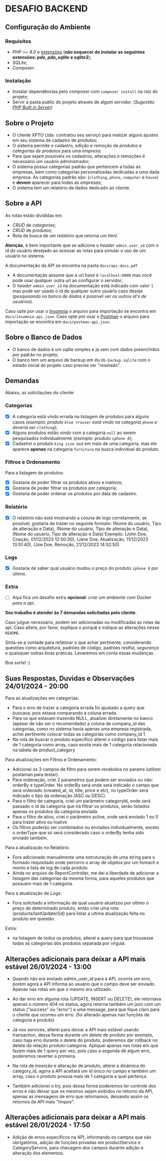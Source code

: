 # DESAFIO BACKEND

## Configuração do Ambiente

### Requisitos
- _PHP >= 8.0_ e [extensões](https://www.php.net/manual/pt_BR/extensions.php) (**não esquecer de instalar as seguintes extensões: _pdo_, _pdo_sqlite_ e _sqlite3_**);
- _SQLite_;
- _Composer_.

### Instalação
- Instalar dependências pelo composer com `composer install` na raiz do projeto;
- Servir a pasta _public_ do projeto através de algum servidor.
  (_Sugestão [PHP Built in Server](https://www.php.net/manual/en/features.commandline.webserver.)_)

## Sobre o Projeto

- O cliente XPTO Ltda. contratou seu serviço para realizar alguns ajustes em seu sistema de cadastro de produtos;
- O sistema permite o cadastro, edição e remoção de _produtos_ e _categorias de produtos_ para uma _empresa_;
- Para que sejam possíveis os cadastros, alterações e remoções é necessário um usuário administrador;
- O sistema possui categorias padrão que pertencem a todas as empresas, bem como categorias personalizadas dedicadas a uma dada empresa. As categorias padrão são: (`clothing`, `phone`, `computer` e `house`) e **devem** aparecer para todas as _empresas_;
- O sistema tem um relatório de dados dedicado ao cliente.

## Sobre a API
As rotas estão divididas em:
  -  _CRUD_ de _categorias_;
  - _CRUD_ de _produtos_;
  - Rota de busca de um _relatório_ que retorna um _html_.

**Atenção**, é bem importante que se adicione o _header_ `admin_user_id` com o id do usuário desejado ao acessar as rotas para simular o uso de um usuário no sistema.

A documentação da API se encontra na pasta `docs/api-docs.pdf`
  - A documentação assume que a url base é `localhost:8000` mas você pode usar qualquer outra url ao configurar o servidor;
  - O _header_ `admin_user_id` na documentação está indicado com valor `1` mas pode ser usado o id de qualquer outro usuário caso deseje (_pesquisando no banco de dados é possível ver os outros id's de usuários_).
  
Caso opte por usar o [Insomnia](https://insomnia.rest/) o arquivo para importação se encontra em `docs/insomnia-api.json`.
Caso opte por usar o [Postman](https://www.postman.com/) o arquivo para importação se encontra em `docs/postman-api.json`.

## Sobre o Banco de Dados
- O banco de dados é um _sqlite_ simples e já vem com dados preenchidos por padrão no projeto;
- O banco tem um arquivo de backup em `db/db-backup.sqlite` com o estado inicial do projeto caso precise ser "resetado".

## Demandas
Abaixo, as solicitações do cliente:

### Categorias
- [x] A categoria está vindo errada na listagem de produtos para alguns casos
  (_exemplo: produto `blue trouser` está vindo na categoria `phone` e deveria ser `clothing`_);
- [x] Alguns produtos estão vindo com a categoria `null` ao serem pesquisados individualmente (_exemplo: produto `iphone 8`_);
- [x] Cadastrei o produto `king size bed` em mais de uma categoria, mas ele aparece **apenas** na categoria `furniture` na busca individual do produto.

### Filtros e Ordenamento
Para a listagem de produtos:
- [x] Gostaria de poder filtrar os produtos ativos e inativos;
- [x] Gostaria de poder filtrar os produtos por categoria;
- [x] Gostaria de poder ordenar os produtos por data de cadastro.

### Relatório
- [x] O relatório não está mostrando a coluna de logs corretamente, se possível, gostaria de trazer no seguinte formato:
  (Nome do usuário, Tipo de alteração e Data),
  (Nome do usuário, Tipo de alteração e Data),
  (Nome do usuário, Tipo de alteração e Data)
  Exemplo:
  (John Doe, Criação, 01/12/2023 12:50:30),
  (Jane Doe, Atualização, 11/12/2023 13:51:40),
  (Joe Doe, Remoção, 21/12/2023 14:52:50)

### Logs
- [x] Gostaria de saber qual usuário mudou o preço do produto `iphone 8` por último.

### Extra
- [ ] Aqui fica um desafio extra **opcional**: _criar um ambiente com_ Docker _para a api_.

**Seu trabalho é atender às 7 demandas solicitadas pelo cliente.**

Caso julgue necessário, podem ser adicionadas ou modificadas as rotas da api. Caso altere, por favor, explique o porquê e indique as alterações nesse `README`.

Sinta-se a vontade para refatorar o que achar pertinente, considerando questões como arquitetura, padrões de código, padrões restful, _segurança_ e quaisquer outras boas práticas. Levaremos em conta essas mudanças.

Boa sorte! :)

## Suas Respostas, Duvidas e Observações 24/01/2024 - 20:00


Para as atualizações em categorias:
- Para o erro de trazer a categoria errada foi ajustado a query que buscava, pois estava comparando a coluna errada.
- Para os que estavam trazendo NULL, atualizei diretamente no banco (apesar de não ser o recomendado) a coluna de company_id das categorias, como no sistema havia apenas uma empresa registrada, achei pertinente colocar todas as categorias como company_id 1.
- Na rota de buscar o produto específico alterei o código para listar mais de 1 categoria como array, caso exista mais de 1 categoria relacionada na tabela de product_category

Para atualizações em Filtros e Ordenamento:
- Adicionei os 3 campos de filtro para serem recebidos no params (utilizei postaman para testar).
- Para ordenação, criei 2 parametros que podem ser enviados ou não: orderBy e typeOrder. No orderBy será onde será indicado o campo que será ordenado (created_at, id, title, price e etc), no typeOrder será indicado o tipo da ordenação (ASC ou DESC).
- Para o filtro de categoria, criei um parâmetro categoryId, onde será passado o id da categoria que irá filtrar os produtos, serão listados apenas os produtos da categoria enviada
- Para o filtro de ativo, criei o parâmetro active, onde será enviado 1 ou 0 para trazer ativo ou inativo
- Os filtros poderão ser combinados ou enviados individualmente, exceto o orderType que só será considerado caso o orderBy tenha sido enviado também.

Para a atualização no Relatório:
- Fora adicionado manualmente uma estruturação de uma string para o formado requisitado onde percorro o array de objetos por um foreach e monto a lista de log de cada produto
- Ainda no arquivo de ReportController, me dei a liberdade de adicionar a listagem das categorias da mesma forma, para aqueles produtos que possuem mais de 1 categoria.


Para a atualização de Logs:
- Fora solicitado a informação de qual usuário atualizou por ultimo o preço de determinado produto, então criei uma rota /products/lastUpdate/{id} para listar a ultima atualização feita no produto em questão.


Extra:
- na listagem de todos os produtos, alterei a query para que trouxesse todas as categorias dos produtos separada por virgula.



## Alterações adicionais para deixar a API mais estável 26/01/2024 - 13:00

- Quando não era enviado admin_user_id para a API, ocorria um erro, porém agora a API informa ao usuário que o campo deve ser enviado. Apenas nas rotas em que o mesmo era utilizado.

- Ao dar erro em alguma rota (UPDATE, INSERT ou DELETE), ele retornava apenas o número 404 no status, agora retorna também um json com um status ("success" ou "error") e uma message, para que fique claro para o cliente que ocorreu um erro. (foi alterado apenas nas funções de categoria e produto)

- Já nos services, alterei para deixar a API mais estável usando transaction, dessa forma durante um delete de produto por exemplo, caso haja erro durante o delete do produto, poderemos dar rollback no delete da relação produto-categoria. Apliquei apenas nas rotas em que fazem mais de 1 query por vez, pois caso a segunda dê algum erro, poderemos reverter a primeira.

- Na rota de inserção e alteração de produto, alterei a dinâmica do category_id, agora a API aceitará um id único no campo e também um array, caso o produto possua mais de 1 categoria a qual pertença.

- Também adicionei o try, pois dessa forma poderemos ter controle dos erros e não deixar que os mesmos sejam exibidos no retorno da API, apenas as mensagens de erro que retornamos, deixando assim os retornos da API mais "limpos".

## Alterações adicionais para deixar a API mais estável 26/01/2024 - 17:50

- Adição de erros específicos na API, informando os campos que são obrigatórios, adição de funções privadas em productService e CategoryService, para checagem dos campos durante adição e alteração dos elementos.